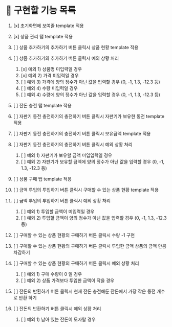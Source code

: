 # 📄 구현할 기능 목록

1. [x] 초기화면에 보여줄 template 적용
2. [x] 상품 관리 탭 template 적용
3. [ ] 상품 추가하기의 추가하기 버튼 클릭시 상품 현황 template 적용
4. [ ] 상품 추가하기의 추가하기 버튼 클릭시 예외 상황 처리

   1. [x] 예외 1) 상품명 미입력일 경우
   2. [x] 예외 2) 가격 미입력일 경우
   3. [ ] 예외 3) 가격에 양의 정수가 아닌 값을 입력할 경우 (0, -1, 1.3, -12.3 등)
   4. [ ] 예외 4) 수량 미입력일 경우
   5. [ ] 예외 4) 수량에 양의 정수가 아닌 값을 입력할 경우 (0, -1, 1.3, -12.3 등)

5. [ ] 잔돈 충전 탭 template 적용
6. [ ] 자판기 동전 충전하기의 충전하기 버튼 클릭시 자판기가 보유한 동전 template 적용
7. [ ] 자판기 동전 충전하기의 충전하기 버튼 클릭시 보유금액 template 적용
8. [ ] 자판기 동전 충전하기의 충전하기 버튼 클릭시 예외 상황 처리

   1. [ ] 예외 1) 자판기가 보유할 금액 미입입력일 경우
   2. [ ] 예외 2) 자판기가 보유할 금액에 양의 정수가 아닌 값을 입력할 경우 (0, -1, 1.3, -12.3 등)

9. [ ] 상품 구매 탭 template 적용
10. [ ] 금액 투입의 투입하기 버튼 클릭시 구매할 수 있는 상품 현황 template 적용
11. [ ] 금액 투입의 투입하기 버튼 클릭시 예외 상황 처리

    1. [ ] 예외 1) 투입할 금액이 미입력일 경우
    2. [ ] 예외 2) 투입할 금액이 양의 정수가 아닌 값을 입력할 경우 (0, -1, 1.3, -12.3 등)

12. [ ] 구매할 수 있는 상품 현황의 구매하기 버튼 클릭시 수량 -1 구현
13. [ ] 구매할 수 있는 상품 현황의 구매하기 버튼 클릭시 투입한 금액 상품의 금액 만큼 차감하기
14. [ ] 구매할 수 있는 상품 현황의 구매하기 버튼 클릭시 예외 상황 처리

    1. [ ] 예외 1) 구매 수량이 0 일 경우
    2. [ ] 예외 2) 상품 가격보다 투입한 금액이 작을 경우

15. [ ] 잔돈의 반환하기 버튼 클릭시 현재 잔돈 충전해둔 잔돈에서 가장 작은 동전 개수로 반환 하기
16. [ ] 잔돈의 반환하기 버튼 클릭시 에외 상황 처리

    1. [ ] 예외 1) 남아 있는 잔돈이 모자랄 경우

